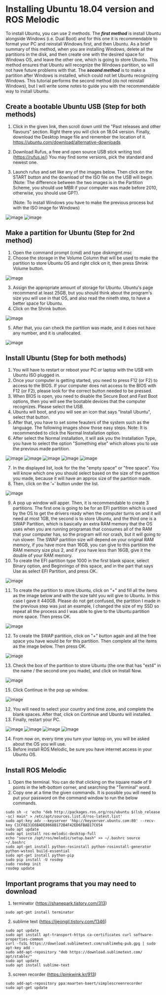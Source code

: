 # Installing Ubuntu 18.04 version and ROS Melodic

To install Ubuntu, you can use 2 methods. The ***first method*** is install Ubuntu alongside Windows (i.e. Dual Boot) and for this one it is recommendable to format your PC and reinstall Windows first, and then Ubuntu. As a brief summary of this method, when you are installing Windows, delete all the partitions in the disk, and then create one with the desired space for Windows OS, and leave the other one, which is going to store Ubuntu. This method ensures that Ubuntu will recognize the Windows partition, so will not have future problems with that. The ***second method*** is to make a partition after Windows is installed, which could not let Ubuntu recognizing Windows. This tutorial performs the second method (do not reinstall Windows), but I will write some notes to guide you with the recommendable way to install Ubuntu. 

## Create a bootable Ubuntu USB (Step for both methods)
  1. Click in the given link, then scroll down until the "Past releases and other flavours" section. Right there you will click on 18.04 version. Finally, download the Desktop Image file and remember the location of it. 
https://ubuntu.com/download/alternative-downloads
  2. Download Rufus, a free and open source USB stick writing tool. (https://rufus.ie/) You may find some versions, pick the standard and newest one. 
  3. Launch rufus and set like any of the images below. Then click on the START button and the download of the ISO file on the USB will begin. (Note: The difference between the two images is in the Partition Scheme, you should use MBR if your computer was made before 2010, otherwise, you should use GPT).

     (Note: To install Windows you have to make the previous process but with the ISO image for Windows)

![image](https://github.com/nabihandres/COOP_tutorials/assets/108648272/89aa84a6-6d8d-451e-aa93-6c72e06750a3)
![image](https://github.com/nabihandres/COOP_tutorials/assets/108648272/7f5820c3-c36b-4e42-9c8f-8913e0cbfa57)

## Make a partition for Ubuntu (Step for 2nd method)

  1. Open the command prompt (cmd) and type diskmgmt.msc
  2. Choose the storage in the Volume Column that will be used to make the partition to store Ubuntu OS and right click on it, then press Shrink Volume button.

![image](https://github.com/nabihandres/COOP_tutorials/assets/108648272/956ce598-ac76-4d38-8d21-098b2da3f045)

  3. Assign the appropriate amount of storage for Ubuntu. Ubuntu's page recommend at least 25GB, but you should think about the program's size you will use in that OS, and also read the nineth step, to have a better space for Ubuntu. 
  4. Click on the Shrink button.

![image](https://github.com/nabihandres/COOP_tutorials/assets/108648272/04456856-4302-4b49-939c-71cc0026ec57)

  5. After that, you can check the partition was made, and it does not have any number, and it is unallocated.

![image](https://github.com/nabihandres/COOP_tutorials/assets/108648272/5a0a0dce-5b34-41fc-b859-cfb4796c5acf)

## Install Ubuntu (Step for both methods)

  1. You will have to restart or reboot your PC or laptop with the USB with Ubuntu ISO plugged in.
  2. Once your computer is getting started, you need to press F12 (or F2) to access to the BIOS. If your computer does not access to the BIOS with F12 (or F2), please look for the correct button needed to be pressed.
  3. When BIOS is open, you need to disable the Secure Boot and Fast Boot options, then you will see the bootable devices that the computer recognizes. Please select the USB.
  4. Ubuntu will boot, and you will see an icon that says "Install Ubuntu", select that button.
  5. After that, you have to set some feauters of the system such as the language. The following images show those easy steps. Note: It is recommended to click the Normal Installation option. 
  6. After select the Normal installation, it will ask you the Installation Type, you have to select the option "Something else" which allows you to use the previous made partition.

 ![image](https://github.com/nabihandres/COOP_tutorials/assets/108648272/7b428f2a-faef-4e39-8fec-9f1bd917e3e7)
 ![image](https://github.com/nabihandres/COOP_tutorials/assets/108648272/39f8488c-4d70-40c2-a2dd-697ab4590663)
 ![image](https://github.com/nabihandres/COOP_tutorials/assets/108648272/60e522ef-39a2-4e80-8a91-0e25857af08c)
 ![image](https://github.com/nabihandres/COOP_tutorials/assets/108648272/4f492d9a-614e-41e5-9d9b-73fe0343f062)
 ![image](https://github.com/nabihandres/COOP_tutorials/assets/108648272/d500b291-e718-4139-9322-49d01a1cd6af)

  7. In the displayed list, look for the the "empty space" or "free space". You will know which one you should select based on the size of the partition you made, because it will have an approx size of the partition made.
  8. Then, click on the ‘+’ button under the list.

![image](https://github.com/nabihandres/COOP_tutorials/assets/108648272/324006e9-0fe5-4d1d-92ec-506a2cd995c7)

  9. A pop up window will apper. Then, it is recommendable to create 3 partitions. The first one is going to be for an EFI partition which is used by the OS to get the drivers ready when the computer turns on and it will need at most 1GB, the second is to store Ubuntu, and the third one is a SWAP Partition, which is basically an extra RAM memory that the OS uses when you are running programas that consumes all of the RAM that your computer has, so the program will nor crash, but it will going to run slower. The SWAP partition size will depend on your original RAM memory, if you have more than 16GB, you can give to this partition the RAM memory size plus 2, and if you have less than 16GB, give it the double of your RAM memory. 
  10. To create the EFI partition type 1000 in the first blank space, select Binary option, and Beginningo of this space, and in the part that says Use as select EFI Partition, and press OK.

![image](https://github.com/0123gabriel/Ubuntu_ROS_Tutorial/assets/108648272/3fb3a19f-2b0c-4c09-871e-b0a038304564)

  11. To create the partition to store Ubuntu, click on "+" and fill all the items as the image below and with the size taht you will give to Ubuntu. In this case I gave it 440GB. Please do not get confused, the partition I made in the previous step was just an example, I changed the size of my SSD so repeat all the process and I was able to give to the Ubuntu partition more space. Then press OK.

![image](https://github.com/0123gabriel/Ubuntu_ROS_Tutorial/assets/108648272/d6a676a6-ff19-4639-890b-651f365a64df)

  12. To create the SWAP partition, click on "+" button again and all the free space you have would be for this partition. Then complete all the items as the image below. Then press OK.

![image](https://github.com/0123gabriel/Ubuntu_ROS_Tutorial/assets/108648272/2a828f75-bb82-4854-9260-e15cf5514b85)

  13. Check the box of the partition to store Ubuntu (the one that has "ext4" in the name / the second one you made), and click on Install Now.

![image](https://github.com/0123gabriel/Ubuntu_ROS_Tutorial/assets/108648272/25b7d62d-b4c4-4261-81e9-ca9db9a8d9d0)

  15. Click Continue in the pop up window. 

![image](https://github.com/nabihandres/COOP_tutorials/assets/108648272/44e64665-8e57-4628-9c6e-13e56b46daa2)

  12. You will need to select your country and time zone, and complete the blank spaces. After that, click on Continue and Ubuntu will installed.
  13. Finally, restart your PC.

![image](https://github.com/nabihandres/COOP_tutorials/assets/108648272/c73d0504-c1fd-4479-95b1-e7c1b463dc31)
![image](https://github.com/nabihandres/COOP_tutorials/assets/108648272/e1a7020b-c3f4-4faa-8d28-a985665d1a51)
![image](https://github.com/nabihandres/COOP_tutorials/assets/108648272/85f9c9d7-a6ff-4b8d-9dfb-e14e7fd383d2)
![image](https://github.com/nabihandres/COOP_tutorials/assets/108648272/8ed751a0-ef61-40cb-8d5a-b27586ae1b77)

  14. From now on, every time you turn your laptop on, you will be asked about the OS you will use.
  15. Before install ROS Melodic, be sure you have internet access in your Ubuntu OS.

## Install ROS Melodic

  1. Open the terminal. You can do that clicking on the square made of 9 points in the left-bottom corner, and searching the "Terminal" word.
  2. Copy one at a time the given commands. It is possible you will need to put your password on the command window to run the below commands. 

    sudo sh -c 'echo "deb http://packages.ros.org/ros/ubuntu $(lsb_release -sc) main" > /etc/apt/sources.list.d/ros-latest.list'
    sudo apt-key adv --keyserver 'hkp://keyserver.ubuntu.com:80' --recv-key C1CF6E31E6BADE8868B172B4F42ED6FBAB17C654
    sudo apt update
    sudo apt install ros-melodic-desktop-full
    echo "source /opt/ros/melodic/setup.bash" >> ~/.bashrc source ~/.bashrc
    sudo apt-get install python-rosinstall python-rosinstall-generator python-wstool build-essential
    sudo apt-get install python-pip
    sudo pip install -U rosdep
    sudo rosdep init
    rosdep update

## Important programs that you may need to download

  1. terminator (https://shanepark.tistory.com/313)

    sudo apt-get install terminator
    
  2. sublime text (https://jjeongil.tistory.com/1346)

    sudo apt update
    sudo apt install apt-transport-https ca-certificates curl software-properties-common
    curl -fsSL https://download.sublimetext.com/sublimehq-pub.gpg | sudo apt-key add -
    sudo add-apt-repository "deb https://download.sublimetext.com/ apt/stable/"
    sudo apt update
    sudo apt install sublime-text
    
  3. screen recorder (https://pinkwink.kr/913)

    sudo add-apt-repository ppa:maarten-baert/simplescreenrecorder
    sudo apt-get update
